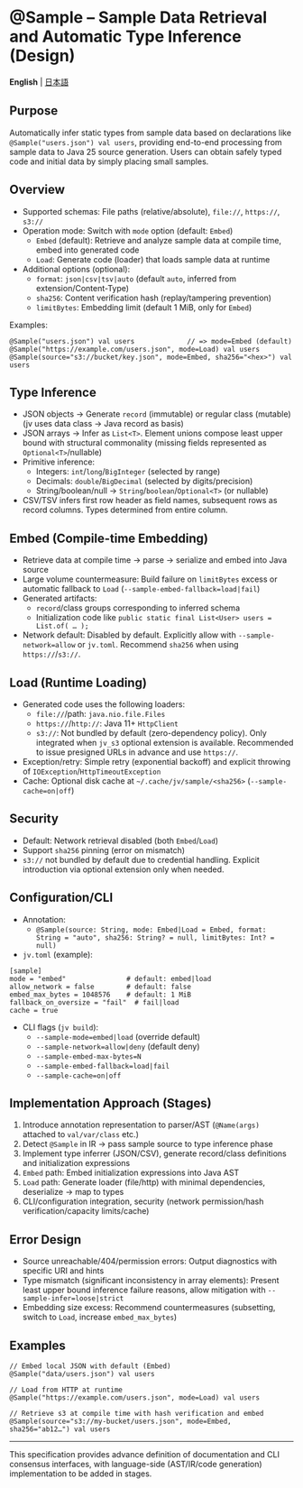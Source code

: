 # @Sample – Sample Data Retrieval and Automatic Type Inference (Design)

**English** | [日本語](sample-annotation.md)

## Purpose
Automatically infer static types from sample data based on declarations like `@Sample("users.json") val users`, providing end-to-end processing from sample data to Java 25 source generation. Users can obtain safely typed code and initial data by simply placing small samples.

## Overview
- Supported schemas: File paths (relative/absolute), `file://`, `https://`, `s3://`
- Operation mode: Switch with `mode` option (default: `Embed`)
  - `Embed` (default): Retrieve and analyze sample data at compile time, embed into generated code
  - `Load`: Generate code (loader) that loads sample data at runtime
- Additional options (optional):
  - `format`: `json|csv|tsv|auto` (default `auto`, inferred from extension/Content-Type)
  - `sha256`: Content verification hash (replay/tampering prevention)
  - `limitBytes`: Embedding limit (default 1 MiB, only for `Embed`)

Examples:
```
@Sample("users.json") val users             // => mode=Embed (default)
@Sample("https://example.com/users.json", mode=Load) val users
@Sample(source="s3://bucket/key.json", mode=Embed, sha256="<hex>") val users
```

## Type Inference
- JSON objects → Generate `record` (immutable) or regular class (mutable) (jv uses data class → Java record as basis)
- JSON arrays → Infer as `List<T>`. Element unions compose least upper bound with structural commonality (missing fields represented as `Optional<T>`/nullable)
- Primitive inference:
  - Integers: `int`/`long`/`BigInteger` (selected by range)
  - Decimals: `double`/`BigDecimal` (selected by digits/precision)
  - String/boolean/null → `String`/`boolean`/`Optional<T>` (or nullable)
- CSV/TSV infers first row header as field names, subsequent rows as record columns. Types determined from entire column.

## Embed (Compile-time Embedding)
- Retrieve data at compile time → parse → serialize and embed into Java source
- Large volume countermeasure: Build failure on `limitBytes` excess or automatic fallback to `Load` (`--sample-embed-fallback=load|fail`)
- Generated artifacts:
  - `record`/class groups corresponding to inferred schema
  - Initialization code like `public static final List<User> users = List.of( … );`
- Network default: Disabled by default. Explicitly allow with `--sample-network=allow` or `jv.toml`. Recommend `sha256` when using `https://`/`s3://`.

## Load (Runtime Loading)
- Generated code uses the following loaders:
  - `file://`/path: `java.nio.file.Files`
  - `https://`/`http://`: Java 11+ `HttpClient`
  - `s3://`: Not bundled by default (zero-dependency policy). Only integrated when `jv_s3` optional extension is available. Recommended to issue presigned URLs in advance and use `https://`.
- Exception/retry: Simple retry (exponential backoff) and explicit throwing of `IOException`/`HttpTimeoutException`
- Cache: Optional disk cache at `~/.cache/jv/sample/<sha256>` (`--sample-cache=on|off`)

## Security
- Default: Network retrieval disabled (both `Embed`/`Load`)
- Support `sha256` pinning (error on mismatch)
- `s3://` not bundled by default due to credential handling. Explicit introduction via optional extension only when needed.

## Configuration/CLI
- Annotation:
  - `@Sample(source: String, mode: Embed|Load = Embed, format: String = "auto", sha256: String? = null, limitBytes: Int? = null)`
- `jv.toml` (example):
```
[sample]
mode = "embed"               # default: embed|load
allow_network = false        # default: false
embed_max_bytes = 1048576    # default: 1 MiB
fallback_on_oversize = "fail"  # fail|load
cache = true
```
- CLI flags (`jv build`):
  - `--sample-mode=embed|load` (override default)
  - `--sample-network=allow|deny` (default deny)
  - `--sample-embed-max-bytes=N`
  - `--sample-embed-fallback=load|fail`
  - `--sample-cache=on|off`

## Implementation Approach (Stages)
1) Introduce annotation representation to parser/AST (`@Name(args)` attached to `val/var/class` etc.)
2) Detect `@Sample` in IR → pass sample source to type inference phase
3) Implement type inferrer (JSON/CSV), generate record/class definitions and initialization expressions
4) `Embed` path: Embed initialization expressions into Java AST
5) `Load` path: Generate loader (file/http) with minimal dependencies, deserialize → map to types
6) CLI/configuration integration, security (network permission/hash verification/capacity limits/cache)

## Error Design
- Source unreachable/404/permission errors: Output diagnostics with specific URI and hints
- Type mismatch (significant inconsistency in array elements): Present least upper bound inference failure reasons, allow mitigation with `--sample-infer=loose|strict`
- Embedding size excess: Recommend countermeasures (subsetting, switch to `Load`, increase `embed_max_bytes`)

## Examples
```
// Embed local JSON with default (Embed)
@Sample("data/users.json") val users

// Load from HTTP at runtime
@Sample("https://example.com/users.json", mode=Load) val users

// Retrieve s3 at compile time with hash verification and embed
@Sample(source="s3://my-bucket/users.json", mode=Embed, sha256="ab12…") val users
```

---
This specification provides advance definition of documentation and CLI consensus interfaces, with language-side (AST/IR/code generation) implementation to be added in stages.